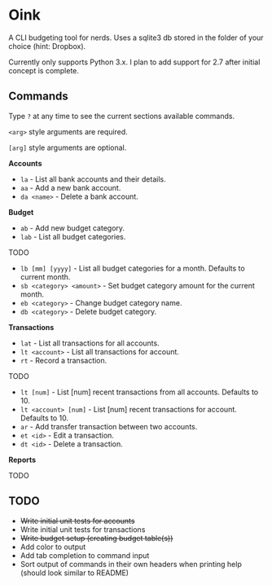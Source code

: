 # Oink

A CLI budgeting tool for nerds. Uses a sqlite3 db stored in the folder of your
choice (hint: Dropbox).

Currently only supports Python 3.x. I plan to add support for 2.7 after initial
concept is complete.

 
## Commands

Type `?` at any time to see the current sections available commands.

`<arg>` style arguments are required.

`[arg]` style arguments are optional.

__Accounts__

- `la` - List all bank accounts and their details.
- `aa` - Add a new bank account.
- `da <name>` - Delete a bank account.

__Budget__

- `ab` - Add new budget category.
- `lab` - List all budget categories.

TODO

- `lb [mm] [yyyy]` - List all budget categories for a month. Defaults to current month.
- `sb <category> <amount>` - Set budget category amount for the current month.
- `eb <category>` - Change budget category name.
- `db <category>` - Delete budget category.

__Transactions__

- `lat` - List all transactions for all accounts.
- `lt <account>` - List all transactions for account.
- `rt` - Record a transaction.

TODO

- `lt [num]` - List [num] recent transactions from all accounts. Defaults to 10.
- `lt <account> [num]` - List [num] recent transactions for account. Defaults to 10.
- `ar` - Add transfer transaction between two accounts.
- `et <id>` - Edit a transaction.
- `dt <id>` - Delete a transaction.

__Reports__

TODO


## TODO

- ~~Write initial unit tests for accounts~~
- Write initial unit tests for transactions
- ~~Write budget setup (creating budget table(s))~~
- Add color to output
- Add tab completion to command input
- Sort output of commands in their own headers when printing help (should look similar to README)